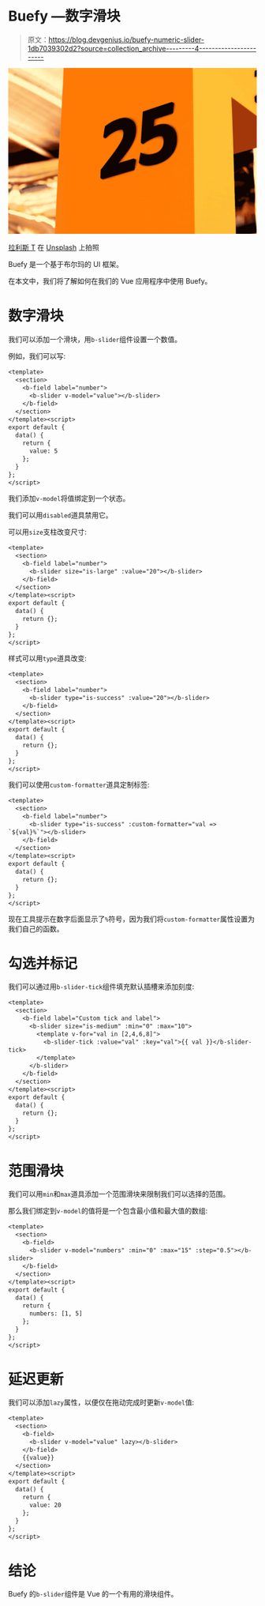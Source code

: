 # Buefy —数字滑块

> 原文：<https://blog.devgenius.io/buefy-numeric-slider-1db7039302d2?source=collection_archive---------4----------------------->

![](img/c5d1f01470b4fd11193b320a0cc06430.png)

[拉利斯 T](https://unsplash.com/@im_laleeth?utm_source=medium&utm_medium=referral) 在 [Unsplash](https://unsplash.com?utm_source=medium&utm_medium=referral) 上拍照

Buefy 是一个基于布尔玛的 UI 框架。

在本文中，我们将了解如何在我们的 Vue 应用程序中使用 Buefy。

# 数字滑块

我们可以添加一个滑块，用`b-slider`组件设置一个数值。

例如，我们可以写:

```
<template>
  <section>
    <b-field label="number">
      <b-slider v-model="value"></b-slider>
    </b-field>
  </section>
</template><script>
export default {
  data() {
    return {
      value: 5
    };
  }
};
</script>
```

我们添加`v-model`将值绑定到一个状态。

我们可以用`disabled`道具禁用它。

可以用`size`支柱改变尺寸:

```
<template>
  <section>
    <b-field label="number">
      <b-slider size="is-large" :value="20"></b-slider>
    </b-field>
  </section>
</template><script>
export default {
  data() {
    return {};
  }
};
</script>
```

样式可以用`type`道具改变:

```
<template>
  <section>
    <b-field label="number">
      <b-slider type="is-success" :value="20"></b-slider>
    </b-field>
  </section>
</template><script>
export default {
  data() {
    return {};
  }
};
</script>
```

我们可以使用`custom-formatter`道具定制标签:

```
<template>
  <section>
    <b-field label="number">
      <b-slider type="is-success" :custom-formatter="val => `${val}%`"></b-slider>
    </b-field>
  </section>
</template><script>
export default {
  data() {
    return {};
  }
};
</script>
```

现在工具提示在数字后面显示了`%`符号，因为我们将`custom-formatter`属性设置为我们自己的函数。

# 勾选并标记

我们可以通过用`b-slider-tick`组件填充默认插槽来添加刻度:

```
<template>
  <section>
    <b-field label="Custom tick and label">
      <b-slider size="is-medium" :min="0" :max="10">
        <template v-for="val in [2,4,6,8]">
          <b-slider-tick :value="val" :key="val">{{ val }}</b-slider-tick>
        </template>
      </b-slider>
    </b-field>
  </section>
</template><script>
export default {
  data() {
    return {};
  }
};
</script>
```

# 范围滑块

我们可以用`min`和`max`道具添加一个范围滑块来限制我们可以选择的范围。

那么我们绑定到`v-model`的值将是一个包含最小值和最大值的数组:

```
<template>
  <section>
    <b-field>
      <b-slider v-model="numbers" :min="0" :max="15" :step="0.5"></b-slider>
    </b-field>
  </section>
</template><script>
export default {
  data() {
    return {
      numbers: [1, 5]
    };
  }
};
</script>
```

# 延迟更新

我们可以添加`lazy`属性，以便仅在拖动完成时更新`v-model`值:

```
<template>
  <section>
    <b-field>
      <b-slider v-model="value" lazy></b-slider>
    </b-field>
    {{value}}
  </section>
</template><script>
export default {
  data() {
    return {
      value: 20
    };
  }
};
</script>
```

# 结论

Buefy 的`b-slider`组件是 Vue 的一个有用的滑块组件。